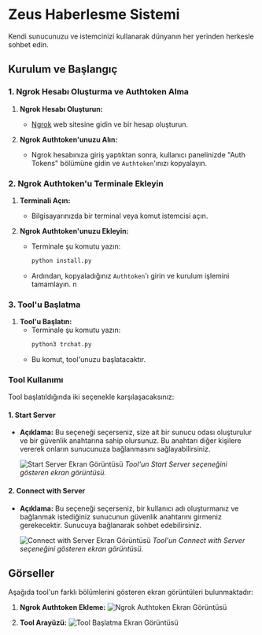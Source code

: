 # Zeus Haberlesme Sistemi

Kendi sunucunuzu ve istemcinizi kullanarak dünyanın her yerinden herkesle sohbet edin.

## Kurulum ve Başlangıç

### 1. Ngrok Hesabı Oluşturma ve Authtoken Alma

1. **Ngrok Hesabı Oluşturun:**
   - [Ngrok](https://ngrok.com) web sitesine gidin ve bir hesap oluşturun.

2. **Ngrok Authtoken'unuzu Alın:**
   - Ngrok hesabınıza giriş yaptıktan sonra, kullanıcı panelinizde "Auth Tokens" bölümüne gidin ve `Authtoken`'ınızı kopyalayın.

### 2. Ngrok Authtoken'u Terminale Ekleyin

1. **Terminali Açın:**
   - Bilgisayarınızda bir terminal veya komut istemcisi açın.

2. **Ngrok Authtoken'unuzu Ekleyin:**
   - Terminale şu komutu yazın:
     ```bash
     python install.py
     ```
   - Ardından, kopyaladığınız `Authtoken`'ı girin ve kurulum işlemini tamamlayın.
n
### 3. Tool'u Başlatma

1. **Tool'u Başlatın:**
   - Terminale şu komutu yazın:
     ```bash
     python3 trchat.py
     ```
   - Bu komut, tool'unuzu başlatacaktır.

### Tool Kullanımı

Tool başlatıldığında iki seçenekle karşılaşacaksınız:

#### 1. Start Server
- **Açıklama:** Bu seçeneği seçerseniz, size ait bir sunucu odası oluşturulur ve bir güvenlik anahtarına sahip olursunuz. Bu anahtarı diğer kişilere vererek onların sunucunuza bağlanmasını sağlayabilirsiniz.
  
  ![Start Server Ekran Görüntüsü](https://github.com/user-attachments/assets/7c7acf19-2724-4e6d-a718-3b0f928da989)
  *Tool'un Start Server seçeneğini gösteren ekran görüntüsü.*

#### 2. Connect with Server
- **Açıklama:** Bu seçeneği seçerseniz, bir kullanıcı adı oluşturmanız ve bağlanmak istediğiniz sunucunun güvenlik anahtarını girmeniz gerekecektir. Sunucuya bağlanarak sohbet edebilirsiniz.

  ![Connect with Server Ekran Görüntüsü](https://github.com/user-attachments/assets/72348904-9ef5-4133-b5da-976fcfd1d2fb)
  *Tool'un Connect with Server seçeneğini gösteren ekran görüntüsü.*

## Görseller

Aşağıda tool'un farklı bölümlerini gösteren ekran görüntüleri bulunmaktadır:

1. **Ngrok Authtoken Ekleme:**
   ![Ngrok Authtoken Ekran Görüntüsü](https://github.com/user-attachments/assets/95216e46-9f7e-4546-959d-af6cc5ab9fb2)

2. **Tool Arayüzü:**
   ![Tool Başlatma Ekran Görüntüsü](https://github.com/user-attachments/assets/1a70c6b9-c444-4026-9836-f8fa3d19a149)
